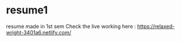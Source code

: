 # resume1
resume made in 1st sem
Check the live working here :
https://relaxed-wright-3401a6.netlify.com/
